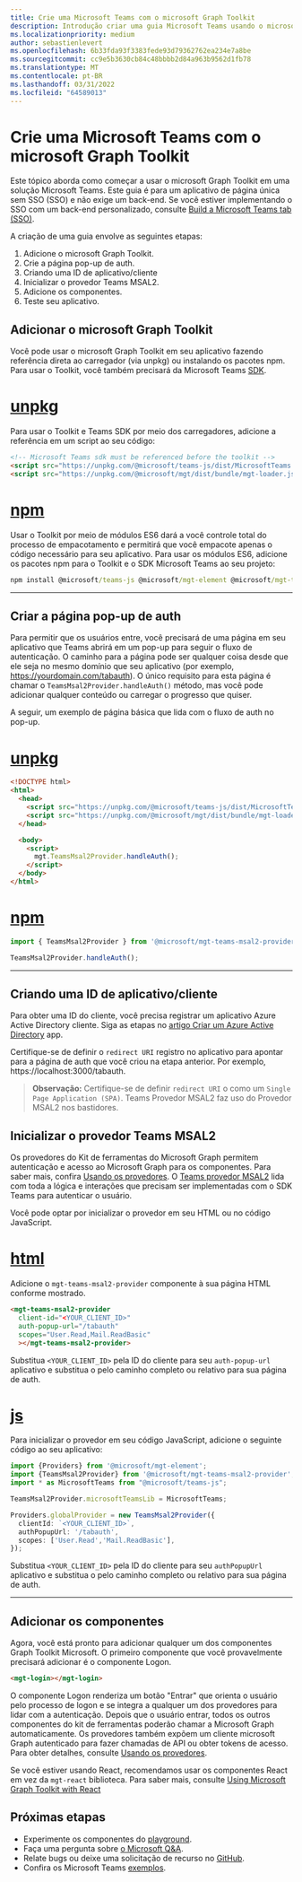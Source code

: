 ```yaml
---
title: Crie uma Microsoft Teams com o microsoft Graph Toolkit
description: Introdução criar uma guia Microsoft Teams usando o microsoft Graph Toolkit.
ms.localizationpriority: medium
author: sebastienlevert
ms.openlocfilehash: 6b33fda93f3383fede93d79362762ea234e7a8be
ms.sourcegitcommit: cc9e5b3630cb84c48bbbb2d84a963b9562d1fb78
ms.translationtype: MT
ms.contentlocale: pt-BR
ms.lasthandoff: 03/31/2022
ms.locfileid: "64589013"
---
```

# <a name="build-a-microsoft-teams-tab-with-the-microsoft-graph-toolkit"></a>Crie uma Microsoft Teams com o microsoft Graph Toolkit

Este tópico aborda como começar a usar o microsoft Graph Toolkit em uma solução Microsoft Teams. Este guia é para um aplicativo de página única sem SSO (SSO) e não exige um back-end. Se você estiver implementando o SSO com um back-end personalizado, consulte [Build a Microsoft Teams tab (SSO)](./build-a-microsoft-teams-sso-tab.md).

A criação de uma guia envolve as seguintes etapas:

1. Adicione o microsoft Graph Toolkit.
1. Crie a página pop-up de auth.
1. Criando uma ID de aplicativo/cliente
1. Inicializar o provedor Teams MSAL2.
1. Adicione os componentes.
1. Teste seu aplicativo.

## <a name="add-the-microsoft-graph-toolkit"></a>Adicionar o microsoft Graph Toolkit

Você pode usar o microsoft Graph Toolkit em seu aplicativo fazendo referência direta ao carregador (via unpkg) ou instalando os pacotes npm. Para usar o Toolkit, você também precisará da Microsoft Teams [SDK](/javascript/api/overview/msteams-client?view=msteams-client-js-latest&preserve-view=true#using-the-sdk).

# <a name="unpkg"></a>[unpkg](#tab/unpkg)
Para usar o Toolkit e Teams SDK por meio dos carregadores, adicione a referência em um script ao seu código:

```html
<!-- Microsoft Teams sdk must be referenced before the toolkit -->
<script src="https://unpkg.com/@microsoft/teams-js/dist/MicrosoftTeams.min.js" crossorigin="anonymous"></script>
<script src="https://unpkg.com/@microsoft/mgt/dist/bundle/mgt-loader.js"></script>
```

# <a name="npm"></a>[npm](#tab/npm)
Usar o Toolkit por meio de módulos ES6 dará a você controle total do processo de empacotamento e permitirá que você empacote apenas o código necessário para seu aplicativo. Para usar os módulos ES6, adicione os pacotes npm para o Toolkit e o SDK Microsoft Teams ao seu projeto:

```cmd
npm install @microsoft/teams-js @microsoft/mgt-element @microsoft/mgt-teams-msal2-provider @microsoft/mgt-components
```

---

## <a name="create-the-auth-popup-page"></a>Criar a página pop-up de auth

Para permitir que os usuários entre, você precisará de uma página em seu aplicativo que Teams abrirá em um pop-up para seguir o fluxo de autenticação. O caminho para a página pode ser qualquer coisa desde que ele seja no mesmo domínio que seu aplicativo (por exemplo, https://yourdomain.com/tabauth). O único requisito para esta página é chamar o `TeamsMsal2Provider.handleAuth()` método, mas você pode adicionar qualquer conteúdo ou carregar o progresso que quiser.

A seguir, um exemplo de página básica que lida com o fluxo de auth no pop-up.

# <a name="unpkg"></a>[unpkg](#tab/unpkg)
```html
<!DOCTYPE html>
<html>
  <head>
    <script src="https://unpkg.com/@microsoft/teams-js/dist/MicrosoftTeams.min.js" crossorigin="anonymous"></script>
    <script src="https://unpkg.com/@microsoft/mgt/dist/bundle/mgt-loader.js"></script>
  </head>

  <body>
    <script>
      mgt.TeamsMsal2Provider.handleAuth();
    </script>
  </body>
</html>
```
# <a name="npm"></a>[npm](#tab/npm)
```js
import { TeamsMsal2Provider } from '@microsoft/mgt-teams-msal2-provider';

TeamsMsal2Provider.handleAuth();
```

---

## <a name="creating-an-appclient-id"></a>Criando uma ID de aplicativo/cliente
Para obter uma ID do cliente, você precisa registrar um aplicativo Azure Active Directory cliente. Siga as etapas no [artigo Criar um Azure Active Directory](./add-aad-app-registration.md) app.

Certifique-se de definir o `redirect URI` registro no aplicativo para apontar para a página de auth que você criou na etapa anterior. Por exemplo, https://localhost:3000/tabauth.

> **Observação:** Certifique-se de definir `redirect URI` o como um `Single Page Application (SPA)`. Teams Provedor MSAL2 faz uso do Provedor MSAL2 nos bastidores.

## <a name="initialize-the-teams-msal2-provider"></a>Inicializar o provedor Teams MSAL2

Os provedores do Kit de ferramentas do Microsoft Graph permitem autenticação e acesso ao Microsoft Graph para os componentes. Para saber mais, confira [Usando os provedores](../providers/providers.md). O [Teams provedor MSAL2](../providers/teams-msal2.md) lida com toda a lógica e interações que precisam ser implementadas com o SDK Teams para autenticar o usuário.

Você pode optar por inicializar o provedor em seu HTML ou no código JavaScript. 

# <a name="html"></a>[html](#tab/html)


Adicione o `mgt-teams-msal2-provider` componente à sua página HTML conforme mostrado.

```html
<mgt-teams-msal2-provider 
  client-id="<YOUR_CLIENT_ID>"
  auth-popup-url="/tabauth"
  scopes="User.Read,Mail.ReadBasic"
  ></mgt-teams-msal2-provider>
```

Substitua `<YOUR_CLIENT_ID>` pela ID do cliente para seu `auth-popup-url` aplicativo e substitua o pelo caminho completo ou relativo para sua página de auth. 

# <a name="js"></a>[js](#tab/js)


Para inicializar o provedor em seu código JavaScript, adicione o seguinte código ao seu aplicativo:

```ts
import {Providers} from '@microsoft/mgt-element';
import {TeamsMsal2Provider} from '@microsoft/mgt-teams-msal2-provider';
import * as MicrosoftTeams from "@microsoft/teams-js";

TeamsMsal2Provider.microsoftTeamsLib = MicrosoftTeams;

Providers.globalProvider = new TeamsMsal2Provider({
  clientId: `<YOUR_CLIENT_ID>`,
  authPopupUrl: '/tabauth',
  scopes: ['User.Read','Mail.ReadBasic'],
});
```
Substitua `<YOUR_CLIENT_ID>` pela ID do cliente para seu `authPopupUrl` aplicativo e substitua o pelo caminho completo ou relativo para sua página de auth.

---
## <a name="add-components"></a>Adicionar os componentes

Agora, você está pronto para adicionar qualquer um dos componentes Graph Toolkit Microsoft. O primeiro componente que você provavelmente precisará adicionar é o componente Logon.

```HTML
<mgt-login></mgt-login>
```

O componente Logon renderiza um botão "Entrar" que orienta o usuário pelo processo de logon e se integra a qualquer um dos provedores para lidar com a autenticação. Depois que o usuário entrar, todos os outros componentes do kit de ferramentas poderão chamar a Microsoft Graph automaticamente. Os provedores também expõem um cliente microsoft Graph autenticado para fazer chamadas de API ou obter tokens de acesso. Para obter detalhes, consulte [Usando os provedores](../providers/providers.md).

Se você estiver usando React, recomendamos usar os componentes React em vez da `mgt-react` biblioteca. Para saber mais, consulte [Using Microsoft Graph Toolkit with React](./use-toolkit-with-react.md)

## <a name="next-steps"></a>Próximas etapas
- Experimente os componentes do [playground](https://mgt.dev).
- Faça uma pergunta sobre [o Microsoft Q&A](/answers/topics/microsoft-graph-toolkit.html).
- Relate bugs ou deixe uma solicitação de recurso no [GitHub](https://aka.ms/mgt).
- Confira os Microsoft Teams [exemplos](https://github.com/OfficeDev/Microsoft-Teams-Samples/tree/main/samples/tab-graph-toolkit).
